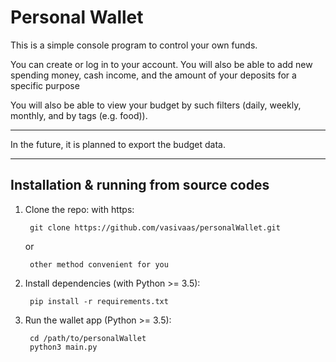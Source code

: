 # **Personal Wallet**
This is a simple console program to control your own funds.

You can create or log in to your account. You will also be able to add new spending money, cash income, and the 
amount of your deposits for a specific purpose

You will also be able to view your budget by such filters (daily, weekly, monthly, and by tags (e.g. food)).

***
In the future, it is planned to export the budget data.
***
## Installation & running from source codes
1. Clone the repo: with https:

        git clone https://github.com/vasivaas/personalWallet.git

    or
   
        other method convenient for you

2. Install dependencies (with Python >= 3.5):
    
        pip install -r requirements.txt 

3. Run the wallet app (Python >= 3.5):

        cd /path/to/personalWallet
        python3 main.py
